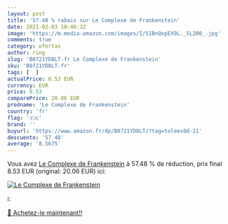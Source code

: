 ```yaml
---
layout: post
title: '57.48 % rabais sur Le Complexe de Frankenstein'
date: 2021-02-03 10:46:32
image: 'https://m.media-amazon.com/images/I/51BnQxpEX9L._SL200_.jpg'
comments: true
category: ofertas
author: ring
slug: 'B0721YD8LT-fr Le Complexe de Frankenstein'
sku: 'B0721YD8LT-fr'
tags: [  ]
actualPrice: 8.53 EUR
currency: EUR
price: 8.53
comparePrice: 20.06 EUR
prodname: 'Le Complexe de Frankenstein'
country: 'fr'
flag: '🇫🇷'
brand: ''
buyurl: 'https://www.amazon.fr/dp/B0721YD8LT/?tag=tolees0d-21'
descuento: '57.48'
average: '8.5675'
---
```


Vous avez [Le Complexe de Frankenstein](https://www.amazon.fr/dp/B0721YD8LT/?tag=tolees0d-21)  à  57.48 % de réduction, prix final  8.53 EUR (original: 20.06 EUR) ici:

[![Le Complexe de Frankenstein](https://m.media-amazon.com/images/I/51BnQxpEX9L._SL200_.jpg)](https://www.amazon.fr/dp/B0721YD8LT/?tag=tolees0d-21)

ℹ️:


[🛒 Achetez-le maintenant!!](https://www.amazon.fr/dp/B0721YD8LT/?tag=tolees0d-21)
